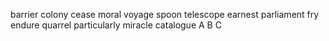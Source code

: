barrier
colony
cease
moral
voyage
spoon
telescope
earnest
parliament
fry
endure
quarrel
particularly
miracle
catalogue
A B C
